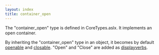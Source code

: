 ```yaml
---
layout: index
title: container_open
---
```


The "container\_open" type is defined in CoreTypes.aslx. It implements an open container.

By inheriting the "container\_open" type in an object, it becomes by default [openable](open.html) and [closable](close.html). "Open" and "Close" are added as [displayverbs](displayverbs.html).
